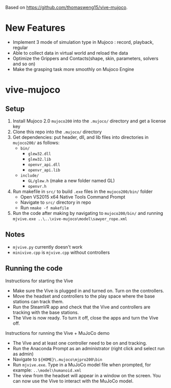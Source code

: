 Based on https://github.com/thomasweng15/vive-mujoco.

# New Features
- Implement 3 mode of simulation type in Mujoco : record, playback, regular
- Able to collect data in virtual world and reload the data
- Optimize the Grippers and Contacts(shape, skin, parameters, solvers and so on)
- Make the grasping task more smoothly on Mujoco Engine



# vive-mujoco

## Setup

1. Install Mujoco 2.0 `mujoco200` into the `.mujoco/` directory and get a license key
2. Clone this repo into the `.mujoco/` directory
3. Get dependencies: put header, dll, and lib files into directories in `mujoco200/` as follows:
    * `bin/`
        * `glew32.dll`
        * `glew32.lib`
        * `openvr_api.dll`
        * `openvr_api.lib`
    * `include/`
        * `GL/glew.h` (make a new folder named GL)
        * `openvr.h`
4. Run makefile in `src/` to build `.exe` files in the `mujoco200/bin/` folder
    * Open VS2015 x64 Native Tools Command Prompt
    * Navigate to `src/` directory in repo
    * Run `nmake -f makefile`
5. Run the code after making by navigating to `mujoco200/bin/` and running `mjvive.exe ..\..\vive-mujoco\model\sawyer_rope.xml`

## Notes

* `mjvive.py` currently doesn't work
* `minivive.cpp` is `mjvive.cpp` without controllers

## Running the code

Instructions for starting the Vive
* Make sure the Vive is plugged in and turned on. Turn on the controllers.
* Move the headset and controllers to the play space where the base stations can track them.
* Run the SteamVR app and check that the Vive and controllers are tracking with the base stations. 
* The Vive is now ready. To turn it off, close the apps and turn the Vive off.

Instructions for running the Vive + MuJoCo demo
* The Vive and at least one controller need to be on and tracking.
* Run the Anaconda Prompt as an administrator (right click and select run as admin)
* Navigate to `${HOME}\.mujoco\mjpro200\bin`
* Run `mjvive.exe`. Type in a MuJoCo model file when prompted, for example: `..\model\humanoid.xml`
* The view from the headset will appear in a window on the screen. You can now use the Vive to interact with the MuJoCo model.
